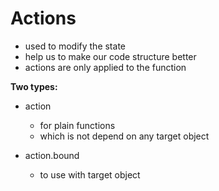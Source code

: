# Actions

- used to modify the state
- help us to make our code structure better
- actions are only applied to the function

**Two types:**

- action

  - for plain functions
  - which is not depend on any target object

- action.bound

  - to use with target object
